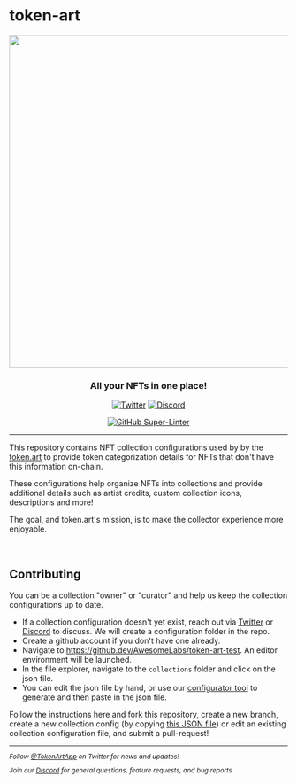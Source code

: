 # token-art
<div align="center">

<a href="https://token.art?from=github" target="_new"><img src="https://user-images.githubusercontent.com/368747/216360631-0e53dd05-d05d-4fa6-b2ae-185e2aa58a2e.png" width="600" /></a>

### All your NFTs in one place!

[![Twitter](https://img.shields.io/badge/follow-%40tokenartapp-b800e6?logo=twitter&style=for-the-badge)](https://twitter.com/tokenartapp)
[![Discord](https://img.shields.io/badge/join-discord-b800e6?logo=discord&style=for-the-badge)](https://discord.gg/NCBg4a4ddY)

[![GitHub Super-Linter](https://github.com/AwesomeLabs/token-art-test/workflows/Lint%20Code%20Base/badge.svg)](https://github.com/marketplace/actions/super-linter)

</div>

---
This repository contains NFT collection configurations used by by the
[token.art](https://token.art?from=github) to provide token categorization details for NFTs that
don't have this information on-chain.

These configurations help organize NFTs into collections and provide additional details such as
artist credits, custom collection icons, descriptions and more!

The goal, and token.art's mission, is to make the collector experience more enjoyable.

<br />

## Contributing
You can be a collection "owner" or "curator" and help us keep the collection configurations up to
date.

- If a collection configuration doesn't yet exist, reach out via [Twitter](https://twitter.com/TokenArtApp) or
  [Discord](https://discord.gg/NCBg4a4ddY) to discuss. We will create a
  configuration folder in the repo.
- Create a github account if you don't have one already.
- Navigate to https://github.dev/AwesomeLabs/token-art-test. An editor environment will be launched.   
- In the file explorer, navigate to the `collections` folder and click on the json file.
- You can edit the json file by hand, or use our [configurator
  tool](https://awesomelabs.github.io/token-art/collection-configurator/) to generate and then paste
  in the json file. 
  
 
 


Follow the instructions here and fork this repository, create a new branch, create a new collection config (by copying [this JSON file](./TEMPLATES/configuration-sample.json)) or edit an existing collection configuration file, and submit a pull-request!


<sub>

---
_Follow <a href="https://twitter.com/TokenArtApp">@TokenArtApp</a> on Twitter for news and updates!_

_Join our <a href="https://twitter.com/TokenArtApp">Discord</a> for general questions, feature
requests, and bug reports_
</sub>

